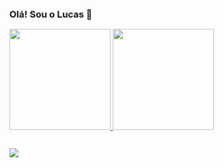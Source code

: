 ### Olá! Sou o Lucas 👋

<!--
**Accaciol/Accaciol** is a ✨ _special_ ✨ repository because its `README.md` (this file) appears on your GitHub profile.

Here are some ideas to get you started:

- 🔭 Hoje trabalho com back-end
-->
<div>
  <a href="https://github.com/Accaciol">
  <img height="180em" src="https://github-readme-stats.vercel.app/api?username=Accaciol&show_icons=true&theme=dracula&include_all_commits=true&count_private=true"/>
  <img height="180em" src="https://github-readme-stats.vercel.app/api/top-langs/?username=Accaciol&layout=compact&langs_count=7&theme=dracula"/>
</div>
  
  ## 
<div>  
  <a href="https://www.linkedin.com/in/lucas-accacio-8705a695" target="_blank"><img src="https://img.shields.io/badge/-LinkedIn-%230077B5?style=for-the-badge&logo=linkedin&logoColor=white" target="_blank"></a> 
</div>
  
